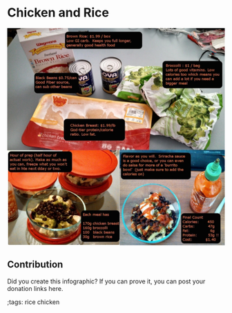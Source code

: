 # Chicken and Rice

![](fitpics/chicken-and-rice.webp)

## Contribution

Did you create this infographic? If you can prove it, you can post your donation links here. 

;tags: rice chicken

